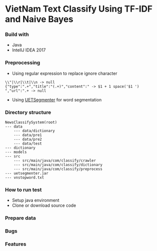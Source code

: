 # VietNam Text Classify Using TF-IDF and Naive Bayes
### Build with
- Java
- IntelIJ IDEA 2017
### Preprocessing
- Using regular expression to replace ignore character
```
\\"|\\r|\\t|\\n -> null
{"type":".+","title":"(.+)","content":" -> $1 + 1 space('$1 ')
","url":".+ -> null
```
- Using [UETSegmenter](https://github.com/phongnt570/UETsegmenter) for word segmentation

### Directory structure
```
NewsClassifySystem(root)
--- data
    --- data/dictionary
    --- data/pre1
    --- data/pre2
    --- data/test
--- dictionary
--- models
--- src
    --- src/main/java/com/classify/crawler
    --- src/main/java/com/classify/dictionary
    --- src/main/java/com/classify/preprocess
--- uetsegmenter.jar
--- vnstopword.txt
```
### How to run test
- Setup java environment
- Clone or download source code

### Prepare data

### Bugs

### Features

